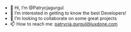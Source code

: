 - 👋 Hi, I’m @Patrycjagurgul
- 👀 I’m interested in getting to know the best Developers!
- 💞️ I’m looking to collaborate on some great projects
- 📫 How to reach me: patrycja.gurgul@luxdone.com

<!---
Patrycjagurgul/Patrycjagurgul is a ✨ special ✨ repository because its `README.md` (this file) appears on your GitHub profile.
You can click the Preview link to take a look at your changes.
--->
